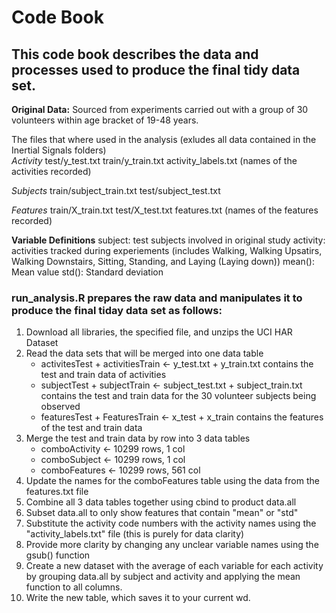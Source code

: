 # Code Book
## This code book describes the data and processes used to produce the final tidy data set. 


**Original Data:**
Sourced from experiments carried out with a group of 30 volunteers within age bracket of 19-48 years. 

The files that where used in the analysis (exludes all data contained in the Inertial Signals folders)<br>
*Activity*
test/y_test.txt
train/y_train.txt
activity_labels.txt (names of the activities recorded)

*Subjects*
train/subject_train.txt
test/subject_test.txt

*Features*
train/X_train.txt
test/X_test.txt
features.txt (names of the features recorded)

**Variable Definitions**
subject: test subjects involved in original study
activity: activities tracked during experiements (includes Walking, Walking Upsatirs, Walking Downstairs, Sitting, Standing, and Laying (Laying down))
mean(): Mean value
std(): Standard deviation

### run_analysis.R prepares the raw data and manipulates it to produce the final tiday data set as follows: 
1. Download all libraries, the specified file, and unzips the UCI HAR Dataset
2. Read the data sets that will be merged into one data table
	- activitesTest + activitiesTrain <- y_test.txt + y_train.txt contains the test and train data of activities
	- subjectTest + subjectTrain <- subject_test.txt + subject_train.txt contains the test and train data for the 30 volunteer subjects being observed
	- featuresTest + FeaturesTrain <- x_test + x_train contains the features of the test and train data
3. Merge the test and train data by row into 3 data tables
	- comboActivity <- 10299 rows, 1 col
	- comboSubject <- 10299 rows, 1 col
	- comboFeatures <- 10299 rows, 561 col
4. Update the names for the comboFeatures table using the data from the features.txt file 
5. Combine all 3 data tables together using cbind to product data.all
6. Subset data.all to only show features that contain "mean" or "std"
7. Substitute the activity code numbers with the activity names using the "activity_labels.txt" file (this is purely for data clarity)
8. Provide more clarity by changing any unclear variable names using the gsub() function
9. Create a new dataset with the average of each variable for each activity by grouping data.all by subject and activity and applying the mean function to all columns.
10. Write the new table, which saves it to your current wd.
